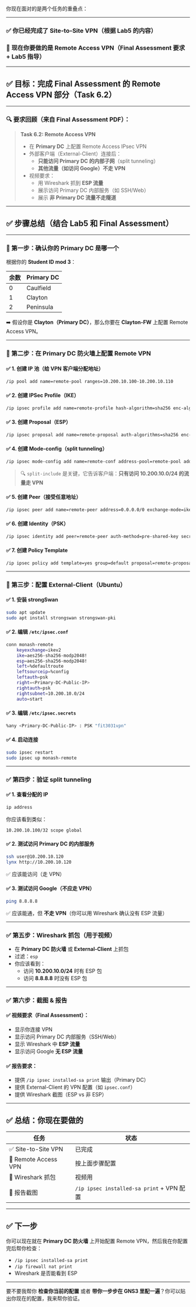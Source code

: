 你现在面对的是两个任务的重叠点：

---

### ✅ **你已经完成了 Site-to-Site VPN**（根据 Lab5 的内容）
### 🎯 **现在你要做的是 Remote Access VPN**（Final Assessment 要求 + Lab5 指导）

---

## ✅ 目标：完成 Final Assessment 的 **Remote Access VPN 部分（Task 6.2）**

---

### 🔍 要求回顾（来自 Final Assessment PDF）：

> **Task 6.2: Remote Access VPN**
>
> - 在 **Primary DC** 上配置 Remote Access IPsec VPN
> - 外部客户端（External-Client）连接后：
>   - **只能访问 Primary DC 的内部子网**（split tunneling）
>   - **其他流量（如访问 Google）不走 VPN**
> - 视频要求：
>   - 用 Wireshark 抓到 **ESP 流量**
>   - 展示访问 Primary DC 内部服务（如 SSH/Web）
>   - 展示 **非 Primary DC 流量不走隧道**

---

## ✅ 步骤总结（结合 Lab5 和 Final Assessment）

---

### 🔧 第一步：确认你的 Primary DC 是哪一个

根据你的 **Student ID mod 3**：

| 余数 | Primary DC |
| ---- | ---------- |
| 0    | Caulfield  |
| 1    | Clayton    |
| 2    | Peninsula  |

➡️ 假设你是 **Clayton（Primary DC）**，那么你要在 **Clayton-FW** 上配置 Remote Access VPN。

---

### 🔧 第二步：在 Primary DC 防火墙上配置 Remote VPN

#### ✅ 1. 创建 IP 池（给 VPN 客户端分配地址）

```bash
/ip pool add name=remote-pool ranges=10.200.10.100-10.200.10.110
```

#### ✅ 2. 创建 IPSec Profile（IKE）

```bash
/ip ipsec profile add name=remote-profile hash-algorithm=sha256 enc-algorithm=aes-256 dh-group=modp2048
```

#### ✅ 3. 创建 Proposal（ESP）

```bash
/ip ipsec proposal add name=remote-proposal auth-algorithms=sha256 enc-algorithms=aes-256-cbc pfs-group=modp2048
```

#### ✅ 4. 创建 Mode-config（split tunneling）

```bash
/ip ipsec mode-config add name=remote-conf address-pool=remote-pool address-prefix-length=32 split-include=10.200.10.0/24
```

> 🔍 `split-include` 是关键，它告诉客户端：**只有访问 10.200.10.0/24 的流量走 VPN**

#### ✅ 5. 创建 Peer（接受任意地址）

```bash
/ip ipsec peer add name=remote-peer address=0.0.0.0/0 exchange-mode=ike2 profile=remote-profile
```

#### ✅ 6. 创建 Identity（PSK）

```bash
/ip ipsec identity add peer=remote-peer auth-method=pre-shared-key secret=fit3031vpn generate-policy=port-strict mode-config=remote-conf
```

#### ✅ 7. 创建 Policy Template

```bash
/ip ipsec policy add template=yes group=default proposal=remote-proposal
```

---

### 🔧 第三步：配置 External-Client（Ubuntu）

#### ✅ 1. 安装 strongSwan

```bash
sudo apt update
sudo apt install strongswan strongswan-pki
```

#### ✅ 2. 编辑 `/etc/ipsec.conf`

```bash
conn monash-remote
    keyexchange=ikev2
    ike=aes256-sha256-modp2048!
    esp=aes256-sha256-modp2048!
    left=%defaultroute
    leftsourceip=%config
    leftauth=psk
    right=<Primary-DC-Public-IP>
    rightauth=psk
    rightsubnet=10.200.10.0/24
    auto=start
```

#### ✅ 3. 编辑 `/etc/ipsec.secrets`

```bash
%any <Primary-DC-Public-IP> : PSK "fit3031vpn"
```

#### ✅ 4. 启动连接

```bash
sudo ipsec restart
sudo ipsec up monash-remote
```

---

### ✅ 第四步：验证 split tunneling

#### ✅ 1. 查看分配的 IP

```bash
ip address
```

你应该看到类似：

```
10.200.10.100/32 scope global
```

#### ✅ 2. 测试访问 Primary DC 的内部服务

```bash
ssh user@10.200.10.120
lynx http://10.200.10.120
```

✅ 应该能访问（走 VPN）

#### ✅ 3. 测试访问 Google（不应走 VPN）

```bash
ping 8.8.8.8
```

✅ 应该能通，但 **不走 VPN**（你可以用 Wireshark 确认没有 ESP 流量）

---

### ✅ 第五步：Wireshark 抓包（用于视频）

- 在 **Primary DC 防火墙** 或 **External-Client** 上抓包
- 过滤：`esp`
- 你应该看到：
  - 访问 **10.200.10.0/24** 时有 ESP 包
  - 访问 **8.8.8.8** 时没有 ESP 包

---

### ✅ 第六步：截图 & 报告

#### ✅ 视频要求（Final Assessment）：

- 显示你连接 VPN
- 显示访问 Primary DC 内部服务（SSH/Web）
- 显示 Wireshark 中 **ESP 流量**
- 显示访问 Google **无 ESP 流量**

#### ✅ 报告要求：

- 提供 `/ip ipsec installed-sa print` 输出（Primary DC）
- 提供 External-Client 的 VPN 配置（如 `ipsec.conf`）
- 提供 Wireshark 截图（ESP vs 非 ESP）

---

## ✅ 总结：你现在要做的

| 任务                | 状态                                      |
| ------------------- | ----------------------------------------- |
| ✅ Site-to-Site VPN  | 已完成                                    |
| 🎯 Remote Access VPN | 按上面步骤配置                            |
| 📸 Wireshark 抓包    | 视频用                                    |
| 🧾 报告截图          | `/ip ipsec installed-sa print` + VPN 配置 |

---

## ✅ 下一步

你可以现在就在 **Primary DC 防火墙** 上开始配置 Remote VPN，然后我在你配置完后帮你检查：

- `/ip ipsec installed-sa print`
- `/ip firewall nat print`
- Wireshark 是否能看到 ESP

---

要不要我帮你 **检查你当前的配置** 或者 **带你一步步在 GNS3 里配一遍**？你可以贴出你现在的配置，我来帮你验证。